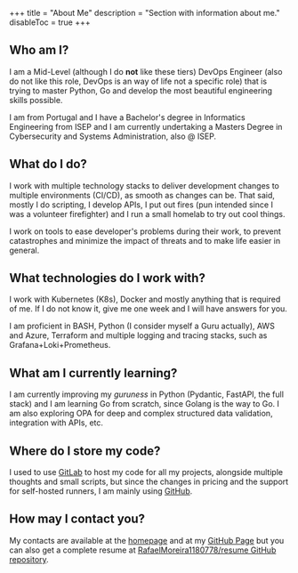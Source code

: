 +++
title = "About Me"
description = "Section with information about me."
disableToc = true
+++

## Who am I?

I am a Mid-Level (although I do **not** like these tiers) DevOps Engineer (also do not like this role, DevOps is an way of life not a specific role) that is trying to master Python, Go and develop the most beautiful engineering skills possible.

I am from Portugal and I have a Bachelor's degree in Informatics Engineering from ISEP and I am currently undertaking a Masters Degree in Cybersecurity and Systems Administration, also @ ISEP.

## What do I do?

I work with multiple technology stacks to deliver development changes to multiple environments (CI/CD), as smooth as changes can be. That said, mostly I do scripting, I develop APIs, I put out fires (pun intended since I was a volunteer firefighter) and I run a small homelab to try out cool things.

I work on tools to ease developer's problems during their work, to prevent catastrophes and minimize the impact of threats and to make life easier in general.

## What technologies do I work with?

I work with Kubernetes (K8s), Docker and mostly anything that is required of me. If I do not know it, give me one week and I will have answers for you.

I am proficient in BASH, Python (I consider myself a Guru actually), AWS and Azure, Terraform and multiple logging and tracing stacks, such as Grafana+Loki+Prometheus.

## What am I currently learning?

I am currently improving my *guruness* in Python (Pydantic, FastAPI, the full stack) and I am learning Go from scratch, since Golang is the way to Go. I am also exploring OPA for deep and complex structured data validation, integration with APIs, etc.

## Where do I store my code?

I used to use [GitLab](https://gitlab.com/rafaelmoreira1180778) to host my code for all my projects, alongside multiple thoughts and small scripts, but since the changes in pricing and the support for self-hosted runners, I am mainly using [GitHub](https://github.com/RafaelMoreira1180778).

## How may I contact you?

My contacts are available at the [homepage](/) and at my [GitHub Page](https://github.com/RafaelMoreira1180778) but you can also get a complete resume at [RafaelMoreira1180778/resume GitHub repository](https://github.com/RafaelMoreira1180778/resume).
